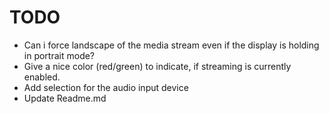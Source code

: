 # TODO

- Can i force landscape of the media stream even if the display is holding in portrait mode?
- Give a nice color (red/green) to indicate, if streaming is currently enabled.
- Add selection for the audio input device
- Update Readme.md
